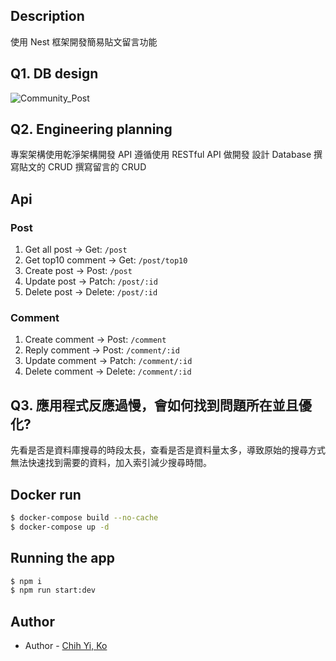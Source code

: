 ## Description
使用 Nest 框架開發簡易貼文留言功能

## Q1. DB design
![Community_Post](https://user-images.githubusercontent.com/54132183/172594698-8f5f654b-d326-4869-b64e-e410e695d032.png)


## Q2. Engineering planning
專案架構使用乾淨架構開發
API 遵循使用 RESTful API 做開發
設計 Database 
撰寫貼文的 CRUD
撰寫留言的 CRUD


## Api 
### Post
1. Get all post -> Get: `/post`
2. Get top10 comment -> Get:  `/post/top10`
3. Create post -> Post: `/post`
4. Update post -> Patch: `/post/:id`
5. Delete post -> Delete: `/post/:id`

### Comment
1. Create comment -> Post: `/comment`
2. Reply comment -> Post: `/comment/:id`
3. Update comment -> Patch: `/comment/:id`
4. Delete comment -> Delete: `/comment/:id`

## Q3. 應⽤程式反應過慢，會如何找到問題所在並且優化?
先看是否是資料庫搜尋的時段太長，查看是否是資料量太多，導致原始的搜尋方式無法快速找到需要的資料，加入索引減少搜尋時間。<br>


## Docker run
```bash
$ docker-compose build --no-cache
$ docker-compose up -d
```

## Running the app

```bash
$ npm i
$ npm run start:dev
```

## Author

- Author - [Chih Yi, Ko](https://github.com/KE-CY)

